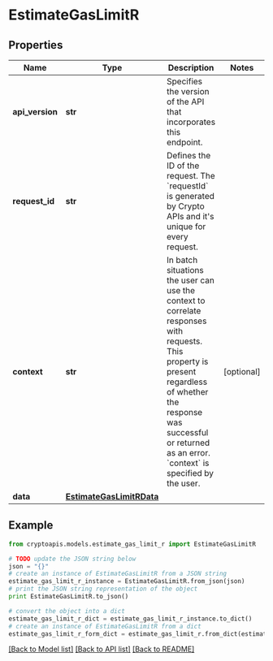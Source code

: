 # EstimateGasLimitR


## Properties
Name | Type | Description | Notes
------------ | ------------- | ------------- | -------------
**api_version** | **str** | Specifies the version of the API that incorporates this endpoint. | 
**request_id** | **str** | Defines the ID of the request. The &#x60;requestId&#x60; is generated by Crypto APIs and it&#39;s unique for every request. | 
**context** | **str** | In batch situations the user can use the context to correlate responses with requests. This property is present regardless of whether the response was successful or returned as an error. &#x60;context&#x60; is specified by the user. | [optional] 
**data** | [**EstimateGasLimitRData**](EstimateGasLimitRData.md) |  | 

## Example

```python
from cryptoapis.models.estimate_gas_limit_r import EstimateGasLimitR

# TODO update the JSON string below
json = "{}"
# create an instance of EstimateGasLimitR from a JSON string
estimate_gas_limit_r_instance = EstimateGasLimitR.from_json(json)
# print the JSON string representation of the object
print EstimateGasLimitR.to_json()

# convert the object into a dict
estimate_gas_limit_r_dict = estimate_gas_limit_r_instance.to_dict()
# create an instance of EstimateGasLimitR from a dict
estimate_gas_limit_r_form_dict = estimate_gas_limit_r.from_dict(estimate_gas_limit_r_dict)
```
[[Back to Model list]](../README.md#documentation-for-models) [[Back to API list]](../README.md#documentation-for-api-endpoints) [[Back to README]](../README.md)


